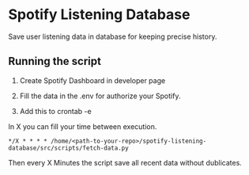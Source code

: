 # Spotify Listening Database
Save user listening data in database for keeping precise history.

## Running the script

1. Create Spotify Dashboard in developer page

2. Fill the data in the .env for authorize your Spotify. 

3. Add this to crontab -e

In X you can fill your time between execution.

```
*/X * * * * /home/<path-to-your-repo>/spotify-listening-database/src/scripts/fetch-data.py
```

Then every X Minutes the script save all recent data without dublicates.